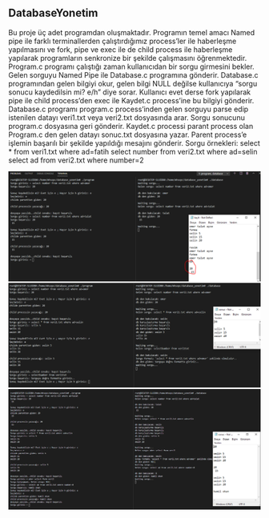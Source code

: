 
## DatabaseYonetim
Bu proje üç adet programdan oluşmaktadır. Programın temel amacı Named pipe ile farklı
terminallerden çalıştırdığımız process’ler ile haberleşme yapılmasını ve fork, pipe ve exec ile
de child process ile haberleşme yapılarak programların senkronize bir şekilde çalışmasını
öğrenmektedir.
Program.c programı çalıştığı zaman kullanıcıdan bir sorgu girmesini bekler. Gelen sorguyu
Named Pipe ile Database.c programına gönderir. Database.c programından gelen bilgiyi okur,
gelen bilgi NULL değilse kullanıcıya “sorgu sonucu kaydedilsin mi? e/h” diye sorar. Kullanıcı
evet derse fork yapılarak pipe ile child process’den exec ile Kaydet.c process’ine bu bilgiyi
gönderir.
Database.c programı program.c process’inden gelen sorguyu parse edip istenilen datayı
veri1.txt veya veri2.txt dosyasında arar. Sorgu sonucunu program.c dosyasına geri gönderir.
Kaydet.c processi parant process olan Program.c den gelen datayı sonuc.txt dosyasına yazar.
Parent process’e işlemin başarılı bir şekilde yapıldığı mesajını gönderir.
Sorgu örnekleri:
select * from veri1.txt where ad=fatih
select number from veri2.txt where ad=selin
select ad from veri2.txt where number=2

![SS1](https://github.com/omerkucuker/DatabaseYonetim/blob/main/ss1.png?raw=true)
![SS2](https://github.com/omerkucuker/DatabaseYonetim/blob/main/ss2.png?raw=true)
![SS3](https://github.com/omerkucuker/DatabaseYonetim/blob/main/ss3.png?raw=true)



